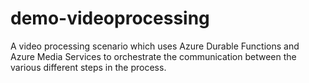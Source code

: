 # demo-videoprocessing
A video processing scenario which uses Azure Durable Functions and Azure Media Services to orchestrate the communication between the various different steps in the process.
